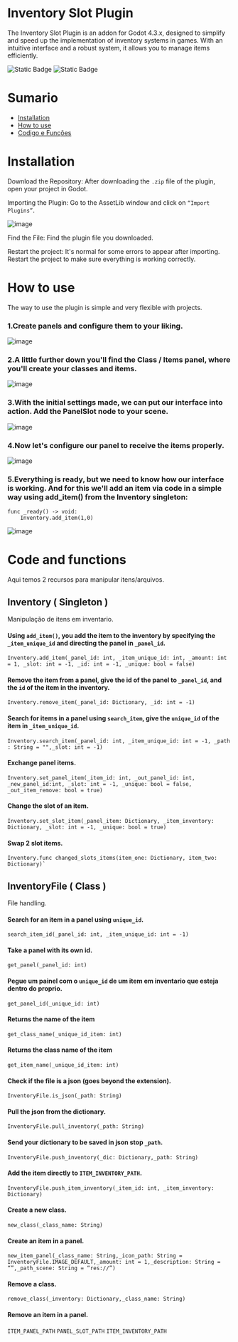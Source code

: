 
# Inventory Slot Plugin
The Inventory Slot Plugin is an addon for Godot 4.3.x, designed to simplify and speed up the implementation of inventory systems in games. With an intuitive interface and a robust system, it allows you to manage items efficiently.

<img alt="Static Badge" src="https://img.shields.io/badge/current%20version-0.5.1-red"> <img alt="Static Badge" src="https://img.shields.io/badge/godot%20version-4.3.x.stable-blue">

# Sumario

- [Installation](#installation)
- [How to use](#how-to-use)
- [Codigo e Funções](#code-and-functions)
  
# Installation
Download the Repository:
    After downloading the `.zip` file of the plugin, open your project in Godot.

Importing the Plugin:
    Go to the AssetLib window and click on `“Import Plugins”`.

![image](https://github.com/user-attachments/assets/27baefb5-0270-48c6-a943-e276f317e269)

Find the File:
    Find the plugin file you downloaded.

Restart the project:
    It's normal for some errors to appear after importing. Restart the project to make sure everything is working correctly.


# How to use

  The way to use the plugin is simple and very flexible with projects.

### 1.Create panels and configure them to your liking.

![image](https://github.com/user-attachments/assets/ba8bc02f-970f-4d62-8eea-ef472f5c52c8)


### 2.A little further down you'll find the Class / Items panel, where you'll create your classes and items.

![image](https://github.com/user-attachments/assets/4238cfe7-c616-4225-8c39-deb48334ef22)


### 3.With the initial settings made, we can put our interface into action. Add the PanelSlot node to your scene.

![image](https://github.com/user-attachments/assets/65e612b6-0cf2-4f00-b58a-e613d45510b1)

### 4.Now let's configure our panel to receive the items properly.

![image](https://github.com/user-attachments/assets/b22fdc9d-bb5e-4d13-a357-b919f441adcf)

### 5.Everything is ready, but we need to know how our interface is working. And for this we'll add an item via code in a simple way using add_item() from the Inventory singleton:

    func _ready() -> void:
        Inventory.add_item(1,0)

![image](https://github.com/user-attachments/assets/8d5a9e48-0dd9-40a2-b13e-84f70056de73)

# Code and functions

  Aqui temos 2 recursos para manipular itens/arquivos.

## Inventory ( Singleton )
  Manipulação de itens em inventario.

  #### Using `add_item()`, you add the item to the inventory by specifying the `_item_unique_id` and directing the panel in `_panel_id`. 
    Inventory.add_item(_panel_id: int, _item_unique_id: int, _amount: int = 1, _slot: int = -1, _id: int = -1, _unique: bool = false)
  #### Remove the item from a panel, give the id of the panel to `_panel_id`, and the `id` of the item in the inventory.
    Inventory.remove_item(_panel_id: Dictionary, _id: int = -1)
  #### Search for items in a panel using `search_item`, give the `unique_id` of the item in `_item_unique_id`.
    Inventory.search_item(_panel_id: int, _item_unique_id: int = -1, _path : String = "",_slot: int = -1)
  #### Exchange panel items.
    Inventory.set_panel_item(_item_id: int, _out_panel_id: int, _new_panel_id:int, _slot: int = -1, _unique: bool = false, _out_item_remove: bool = true)
  #### Change the slot of an item.
    Inventory.set_slot_item(_panel_item: Dictionary, _item_inventory: Dictionary, _slot: int = -1, _unique: bool = true)
  #### Swap 2 slot items.
    Inventory.func changed_slots_items(item_one: Dictionary, item_two: Dictionary)`


## InventoryFile ( Class )
  File handling.
  
  #### Search for an item in a panel using `unique_id`.
    search_item_id(_panel_id: int, _item_unique_id: int = -1)
  #### Take a panel with its own id.
    get_panel(_panel_id: int)
  #### Pegue um painel com o `unique_id` de um item em inventario que esteja dentro do proprio.
    get_panel_id(_unique_id: int)
  #### Returns the name of the item
    get_class_name(_unique_id_item: int)
  #### Returns the class name of the item
    get_item_name(_unique_id_item: int)
  #### Check if the file is a json (goes beyond the extension).
    InventoryFile.is_json(_path: String)
  #### Pull the json from the dictionary.
    InventoryFile.pull_inventory(_path: String)
  #### Send your dictionary to be saved in json stop `_path`.
    InventoryFile.push_inventory(_dic: Dictionary,_path: String)
  #### Add the item directly to `ITEM_INVENTORY_PATH`.
    InventoryFile.push_item_inventory(_item_id: int, _item_inventory: Dictionary)
  #### Create a new class.
    new_class(_class_name: String)
  #### Create an item in a panel.
    new_item_panel(_class_name: String,_icon_path: String = InventoryFile.IMAGE_DEFAULT,_amount: int = 1,_description: String = “”,_path_scene: String = “res://”)
  #### Remove a class.
    remove_class(_inventory: Dictionary,_class_name: String)
  #### Remove an item in a panel.
   `ITEM_PANEL_PATH`
   `PANEL_SLOT_PATH`
   `ITEM_INVENTORY_PATH`

